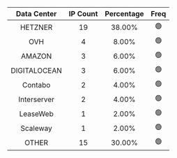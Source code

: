 | Data Center | IP Count | Percentage | Freq |
|:------------:|:--------:|:-----------:|:-----:|
| HETZNER | 19 | 38.00% | 🟢 |
| OVH | 4 | 8.00% | 🟢 |
| AMAZON | 3 | 6.00% | 🟢 |
| DIGITALOCEAN | 3 | 6.00% | 🟢 |
| Contabo | 2 | 4.00% | 🟢 |
| Interserver | 2 | 4.00% | 🟢 |
| LeaseWeb | 1 | 2.00% | 🟢 |
| Scaleway | 1 | 2.00% | 🟢 |
| OTHER | 15 | 30.00% | 🟢 |